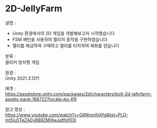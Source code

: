 # 2D-JellyFarm

설명 :   
- Unity 환경에서의 2D 게임을 개발해보고자 시작했습니다
- FSM 패턴을 사용하여 젤리의 동작을 구현하였습니다
- 젤리를 해금하여 구매하고 젤리를 터치하여 재화를 얻습니다

분류 :   
클리커 방치형 게임

환경 :   
Unity 2021.3.12f1

에셋 :   
https://assetstore.unity.com/packages/2d/characters/bolt-2d-jellyfarm-assets-pack-188722?locale=ko-KR   

참고 영상 :   
https://www.youtube.com/watch?v=G6NronfnXfg&list=PLO-mt5Iu5TeZA0y889ZMi9wJafthif03i

